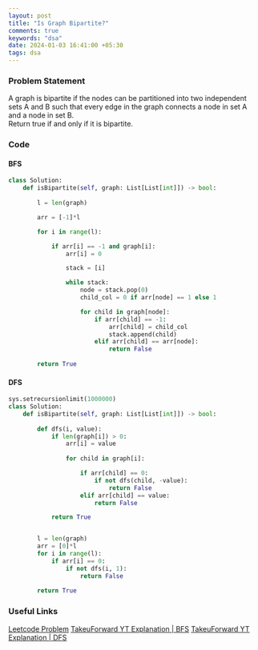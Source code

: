 ```yaml
---
layout: post
title: "Is Graph Bipartite?"
comments: true
keywords: "dsa"
date: 2024-01-03 16:41:00 +05:30
tags: dsa 
---
```


### Problem Statement

A graph is bipartite if the nodes can be partitioned into two independent sets A and B such that every edge in the graph connects a node in set A and a node in set B.  
Return true if and only if it is bipartite.

### Code

#### BFS

```python
class Solution:
    def isBipartite(self, graph: List[List[int]]) -> bool:
        
        l = len(graph)

        arr = [-1]*l

        for i in range(l):

            if arr[i] == -1 and graph[i]:
                arr[i] = 0

                stack = [i]

                while stack:
                    node = stack.pop(0)
                    child_col = 0 if arr[node] == 1 else 1

                    for child in graph[node]:
                        if arr[child] == -1:
                            arr[child] = child_col
                            stack.append(child)
                        elif arr[child] == arr[node]:
                            return False
                
        return True


```

#### DFS

```python
sys.setrecursionlimit(1000000)
class Solution:
    def isBipartite(self, graph: List[List[int]]) -> bool:
        
        def dfs(i, value):
            if len(graph[i]) > 0:
                arr[i] = value
            
                for child in graph[i]:

                    if arr[child] == 0:
                        if not dfs(child, -value):
                            return False
                    elif arr[child] == value:
                        return False

            return True


        l = len(graph)
        arr = [0]*l
        for i in range(l):
            if arr[i] == 0:
                if not dfs(i, 1):
                    return False       
                
        return True
```

### Useful Links

[Leetcode Problem](https://leetcode.com/problems/is-graph-bipartite/)
[TakeuForward YT Explanation | BFS](https://www.youtube.com/watch?v=-vu34sct1g8&ab_channel=takeUforward)
[TakeuForward YT Explanation | DFS](https://www.youtube.com/watch?v=KG5YFfR0j8A&ab_channel=takeUforward)



